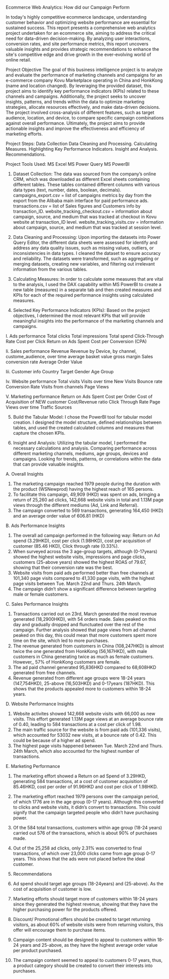Ecommerce Web Analytics: How did our Campaign Perform

In today's highly competitive ecommerce landscape, understanding customer behavior and optimizing website performance are essential for sustained success. This report presents a comprehensive web analytics project undertaken for an ecommerce site, aiming to address the critical need for data-driven decision-making. By analyzing user interactions, conversion rates, and site performance metrics, this report uncovers valuable insights and provides strategic recommendations to enhance the site's competitive edge and drive growth in the ever-evolving world of online retail.

Project Objective
The goal of this business intelligence project is to analyze and evaluate the performance of marketing channels and campaigns for an e-commerce company Kovu Marketplace operating in China and HonkKong (name and location changed). By leveraging the provided dataset, this project aims to identify key performance indicators (KPIs) related to these channels and campaigns. Additionally, the project seeks to uncover insights, patterns, and trends within the data to optimize marketing strategies, allocate resources effectively, and make data-driven decisions. The project involved cross-analysis of different features, such as target audience, location, and device, to compare specific campaign combinations against overall performance.
Ultimately, the project aims to provide actionable insights and improve the effectiveness and efficiency of marketing efforts.

Project Steps:
Data Collection
Data Cleaning and Processing.
Calculating Measures.
Highlighting Key Performance Indicators.
Insight and Analysis.
Recommendations.

Project Tools Used:
MS Excel
MS Power Query
MS PowerBI



1. Dataset Collection: 
The data was sourced from the company’s online CRM, which was downloaded as different Excel sheets containing different tables. These tables contained different columns with various data types (text, number, dates, boolean, decimals).
campaigns_export.csv = list of campaigns metrics by day from the export from the Alibaba main interface for paid performance ads.
transactions.csv = list of Sales figures and Customers info by transaction_ID.
website_tracking_checkout.csv = information about campaign, source, and medium that was tracked at checkout in Kovu website at transaction_ID level.
website_tracking_visits.csv = information about campaign, source, and medium that was tracked at session level.

2. Data Cleaning and Processing: 
Upon importing the datasets into Power Query Editor, the different data sheets were assessed for identify and address any data quality issues, such as missing values, outliers, or inconsistencies in data types. I cleaned the dataset to ensure accuracy and reliability. The datasets were transformed, such as aggregating or merging datasets, creating new variables, and filtering out irrelevant information from the various tables.

3. Calculating Measures:
In order to calculate some measures that are vital to the analysis, I used the DAX capability within MS PowerBI to create a new table (measures) in a separate tab and then created measures and KPIs for each of the required performance insights using calculated measures.

4. Selected Key Performance Indicators (KPIs): 
Based on the project objectives, I determined the most relevant KPIs that will provide meaningful insights into the performance of the marketing channels and campaigns.
 
I. Ads performance
Total clicks
Total impressions
Total spend
Click-Through Rate
Cost per Click
Return on Ads Spent
Cost per Conversion (CPA)

Ii. Sales performance
 Revenue
Revenue by Device, by channel, custome_audience, over time
average basket value
gross margin
Sales conversion rate
Average Order Value

Iii. Customer info
Country Target
Gender
Age Group

Iv. Website performance
Total visits
Visits over time
New Visits
Bounce rate
Conversion Rate
Visits from channels
Page Views

V. Marketing performance
 Return on Ads Spent
Cost per Order
 Cost of Acquisition of NEW customer
Cost/Revenue ratio
Click Through Rate
Page Views over time
Traffic Sources

5. Build the Tabular Model:
I chose the PowerBI tool for tabular model creation. I designed the model structure, defined relationships between tables, and used the created calculated columns and measures that capture the chosen KPIs.

6. Insight and Analysis: 
Utilizing the tabular model, I performed the necessary calculations and analysis. Comparing performance across different marketing channels, mediums, age groups, devices and campaigns. Looking for trends, patterns, or correlations within the data that can provide valuable insights.

A. Overall Insights
1. The marketing campaign reached 1979 people during the duration with the product (WSNewprod) having the highest reach of 165 persons.
2. To facilitate this campaign, 49,909 (HKD) was spent on ads, bringing a return of 25,260 ad clicks, 142,668 website visits in total and 1.13M page views through the different mediums (Ad, Link and Referral).
3. The campaign converted to 569 transactions, generating 164,450 (HKD) and an average order value of 606.81 (HKD)
 
B. Ads Performance Insights
1. The overall ad campaign performed in the following way: Return on Ad spend (3.29HKD), cost per click (1.98HKD), cost per acquisition of customer (85.46 HKD), Click through rate (0.33%).
2. When surveyed across the 3 age-group targets, although (0-17years) showed the highest website visits, impressions and page clicks, customers (25-above years) showed the highest ROAS of 79.67, showing that their conversion rate was the best.
3. Website visits from paid ads performed better than free channels at 101,340 page visits compared to 41,330 page visits, with the highest page visits between Tue. March 22nd and Thurs. 24th March.
4. The campaign didn’t show a significant difference between targeting male or female customers.

C. Sales Performance Insights
1. Transactions carried out on 23rd, March generated the most revenue generated (18,2900HKD), with 54 orders made. Sales peaked on this day and gradually dropped and flunctuated over the rest of the campaign. Further analysis showed that page views from ad channel peaked on this day, this could mean that more customers spent more time on the site, which led to more purchases.
2. The revenue generated from customers in China (108,247HKD) is almost twice the one generated from HonkKong (56,167HKD), with male customers in China generating twice as much as female customers. However,, 57% of HonkKong customers are female.
3. The ad paid channel generated 95,836HKD compared to 68,608HKD generated from free channels.
4. Revenue generated from different age groups were 18-24 years (147,754HKD), 25-above (16,503HKD) and 0-17years (187HKD). This shows that the products appealed more to customers within 18-24 years.

D. Website Performance Insights
1. Website activites showed 142,668 website visits with 66,000 as new visits. This effort generated 1.13M page views at an average bounce rate of 0.40, leading to 584 transactions at a cost per click of 1.98.
2. The main traffic source for the website is from paid ads (101,336 visits), which accounted for 53032 new visits, at a bounce rate of 0.42. This could be because of a higher ad spend.
3. The highest page visits happened between Tue. March 22nd and Thurs. 24th March, which also accounted for the highest number of transactions.

E. Marketing Performance
1. The marketing effort showed a Return on ad Spend of 3.29HKD, generating 584 transactions, at a cost of customer acquisition of 85.46HKD, cost per order of 91.96HKD and cost per click of 1.98HKD.
2. The marketing effort reached 1979 persons over the campaign period, of which 1776 are in the age group (0-17 years). Although this converted to clicks and website visits, it didn’s convert to transactions. This could signify that the campaign targeted people who didn’t have purchasing power.
3. Of the 584 total transactions, customers within age group (18-24 years) carried out 576 of the transactions, which is about 90% of purchases made.
4. Out of the 25,258 ad clicks, only 2.31% was converted to final transactions, of which over 23,000 clicks came from age group 0-17 years. This shows that the ads were not placed before the ideal customer.

7. Recommendations
1. Ad spend should target age groups (18-24years) and (25-above). As the cost of acquisition of customer is low.
2. Marketing efforts should target more of customers within 18-24 years since they generated the highest revenue, showing that they have the higher purchasing power for the products offered.
3. Discount/ Promotional offers should be created to target returning visitors, as about 60% of website visits were from returning visitors, this offer will encourage them to purchase items.
4. Campaign content should be designed to appeal to customers within 18-24 years and 25-above, as they have the highest average order value per product purchased.
5. The campaign content seemed to appeal to customers 0-17 years, thus, a product category should be created to convert their interests into purchases.


